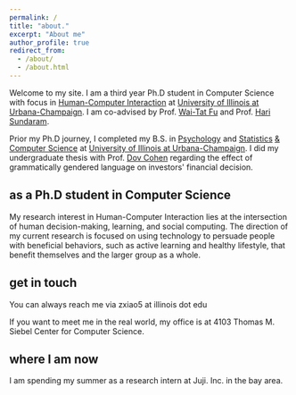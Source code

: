 ```yaml
---
permalink: /
title: "about."
excerpt: "About me"
author_profile: true
redirect_from:
  - /about/
  - /about.html
---
```


Welcome to my site. I am a third year Ph.D student in Computer Science with focus in [Human-Computer Interaction](https://en.wikipedia.org/wiki/Human%E2%80%93computer_interaction) at [University of Illinois at Urbana-Champaign](https://cs.illinois.edu/). I am co-advised by Prof. [Wai-Tat Fu](http://cascade.cs.illinois.edu/people/wfu/) and Prof. [Hari Sundaram](http://sundaram.cs.illinois.edu/).

Prior my Ph.D journey, I completed my B.S. in [Psychology](http://www.psychology.illinois.edu/) and [Statistics](https://stat.illinois.edu/) [& Computer Science](https://cs.illinois.edu/) at [University of Illinois at Urbana-Champaign](http://illinois.edu/). I did my undergraduate thesis with Prof. [Dov Cohen](http://www.psychology.illinois.edu/people/dovcohen) regarding the effect of grammatically gendered language on investors' financial decision.

as a Ph.D student in Computer Science
------
My research interest in Human-Computer Interaction lies at the intersection of human decision-making, learning, and social computing. The direction of my current research is focused on using technology to persuade people with beneficial behaviors, such as active learning and healthy lifestyle, that benefit themselves and the larger group as a whole.

get in touch
------
You can always reach me via zxiao5 at illinois dot edu

If you want to meet me in the real world, my office is at 4103 Thomas M. Siebel Center for Computer Science. 

where I am now
------
I am spending my summer as a research intern at Juji. Inc. in the bay area.

<!-- Site-wide configuration
------
The main configuration file for the site is in the base directory in [_config.yml](https://github.com/academicpages/academicpages.github.io/blob/master/_config.yml), which defines the content in the sidebars and other site-wide features. You will need to replace the default variables with ones about yourself and your site's github repository. The configuration file for the top menu is in [_data/navigation.yml](https://github.com/academicpages/academicpages.github.io/blob/master/_data/navigation.yml). For example, if you don't have a portfolio or blog posts, you can remove those items from that navigation.yml file to remove them from the header.

Create content & metadata
------
For site content, there is one markdown file for each type of content, which are stored in directories like _publications, _talks, _posts, _teaching, or _pages. For example, each talk is a markdown file in the [_talks directory](https://github.com/academicpages/academicpages.github.io/tree/master/_talks). At the top of each markdown file is structured data in YAML about the talk, which the theme will parse to do lots of cool stuff. The same structured data about a talk is used to generate the list of talks on the [Talks page](https://academicpages.github.io/talks), each [individual page](https://academicpages.github.io/talks/2012-03-01-talk-1) for specific talks, the talks section for the [CV page](https://academicpages.github.io/cv), and the [map of places you've given a talk](https://academicpages.github.io/talkmap.html) (if you run this [python file](https://github.com/academicpages/academicpages.github.io/blob/master/talkmap.py) or [Jupyter notebook](https://github.com/academicpages/academicpages.github.io/blob/master/talkmap.ipynb), which creates the HTML for the map based on the contents of the _talks directory).

**Markdown generator**

I have also created [a set of Jupyter notebooks](https://github.com/academicpages/academicpages.github.io/tree/master/markdown_generator
) that converts a CSV containing structured data about talks or presentations into individual markdown files that will be properly formatted for the academicpages template. The sample CSVs in that directory are the ones I used to create my own personal website at stuartgeiger.com. My usual workflow is that I keep a spreadsheet of my publications and talks, then run the code in these notebooks to generate the markdown files, then commit and push them to the GitHub repository.

How to edit your site's GitHub repository
------
Many people use a git client to create files on their local computer and then push them to GitHub's servers. If you are not familiar with git, you can directly edit these configuration and markdown files directly in the github.com interface. Navigate to a file (like [this one](https://github.com/academicpages/academicpages.github.io/blob/master/_talks/2012-03-01-talk-1.md) and click the pencil icon in the top right of the content preview (to the right of the "Raw | Blame | History" buttons). You can delete a file by clicking the trashcan icon to the right of the pencil icon. You can also create new files or upload files by navigating to a directory and clicking the "Create new file" or "Upload files" buttons.

Example: editing a markdown file for a talk
![Editing a markdown file for a talk](/images/editing-talk.png)

For more info
------
More info about configuring academicpages can be found in [the guide](https://academicpages.github.io/markdown/). The [guides for the Minimal Mistakes theme](https://mmistakes.github.io/minimal-mistakes/docs/configuration/) (which this theme was forked from) might also be helpful. -->
